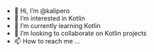 - 👋 Hi, I’m @kalipero
- 👀 I’m interested in Kotlin
- 🌱 I’m currently learning Kotlin
- 💞️ I’m looking to collaborate on Kotlin projects
- 📫 How to reach me ...

<!---
kalipero/kalipero is a ✨ special ✨ repository because its `README.md` (this file) appears on your GitHub profile.
You can click the Preview link to take a look at your changes.
--->

